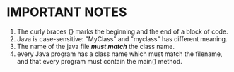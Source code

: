 # IMPORTANT NOTES

1. The curly braces {} marks the beginning and the end of a block of code.
2. Java is case-sensitive: "MyClass" and "myclass" has different meaning.
3. The name of the java file ***must match*** the class name. 
4. every Java program has a class name which must match the filename, and that every program must contain the main() method.